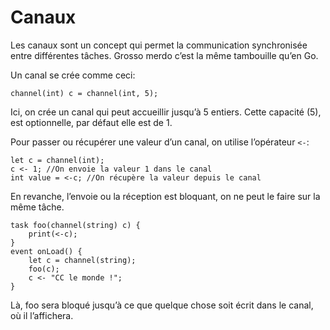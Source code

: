 # Canaux

Les canaux sont un concept qui permet la communication synchronisée entre différentes tâches.
Grosso merdo c’est la même tambouille qu’en Go.

Un canal se crée comme ceci:
```grimoire
channel(int) c = channel(int, 5);
```
Ici, on crée un canal qui peut accueillir jusqu’à 5 entiers.
Cette capacité (5), est optionnelle, par défaut elle est de 1.

Pour passer ou récupérer une valeur d’un canal, on utilise l’opérateur `<-`:
```grimoire
let c = channel(int);
c <- 1; //On envoie la valeur 1 dans le canal
int value = <-c; //On récupère la valeur depuis le canal
```

En revanche, l’envoie ou la réception est bloquant, on ne peut le faire sur la même tâche.
```grimoire
task foo(channel(string) c) {
	print(<-c);
}
event onLoad() {
	let c = channel(string);
	foo(c);
	c <- "CC le monde !";
}
```
Là, foo sera bloqué jusqu’à ce que quelque chose soit écrit dans le canal, où il l’affichera.